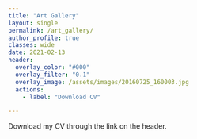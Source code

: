 ```yaml
---
title: "Art Gallery"
layout: single
permalink: /art_gallery/
author_profile: true
classes: wide
date: 2021-02-13
header:
  overlay_color: "#000"
  overlay_filter: "0.1"
  overlay_image: /assets/images/20160725_160003.jpg
  actions:
    - label: "Download CV"

---
```


Download my CV through the link on the header.
